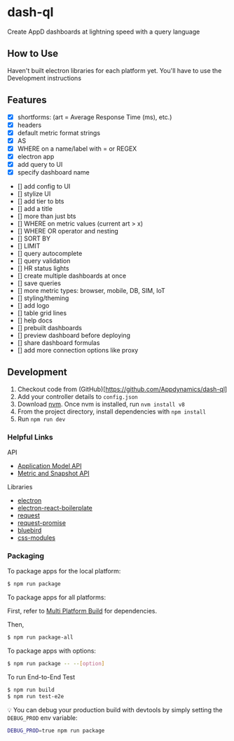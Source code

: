 # dash-ql

Create AppD dashboards at lightning speed with a query language

## How to Use

Haven't built electron libraries for each platform yet. You'll have to use the Development instructions

## Features
- [x] shortforms: (art = Average Response Time (ms), etc.)
- [x] headers
- [x] default metric format strings
- [x] AS
- [x] WHERE on a name/label with = or REGEX
- [x] electron app
- [x] add query to UI
- [x] specify dashboard name
- [] add config to UI
- [] stylize UI
- [] add tier to bts
- [] add a title
- [] more than just bts
- [] WHERE on metric values (current art > x)
- [] WHERE OR operator and nesting
- [] SORT BY
- [] LIMIT
- [] query autocomplete
- [] query validation
- [] HR status lights
- [] create multiple dashboards at once
- [] save queries
- [] more metric types: browser, mobile, DB, SIM, IoT
- [] styling/theming
- [] add logo
- [] table grid lines
- [] help docs
- [] prebuilt dashboards
- [] preview dashboard before deploying
- [] share dashboard formulas
- [] add more connection options like proxy

## Development

1. Checkout code from (GitHub)[https://github.com/Appdynamics/dash-ql]
1. Add your controller details to `config.json`
1. Download [nvm](https://github.com/creationix/nvm). Once nvm is installed, run `nvm install v8`
1. From the project directory, install dependencies with `npm install`
1. Run `npm run dev`

### Helpful Links

API
- [Application Model API](https://docs.appdynamics.com/display/PRO44/Application+Model+API)
- [Metric and Snapshot API](https://docs.appdynamics.com/display/PRO44/Metric+and+Snapshot+API)

Libraries
- [electron](https://electronjs.org/)
- [electron-react-boilerplate](https://github.com/chentsulin/electron-react-boilerplate)
- [request](https://github.com/request/request)
- [request-promise](https://github.com/request/request-promise)
- [bluebird](http://bluebirdjs.com/docs/api-reference.html)
- [css-modules](https://github.com/css-modules/css-modules)


### Packaging

To package apps for the local platform:

```bash
$ npm run package
```

To package apps for all platforms:

First, refer to [Multi Platform Build](https://www.electron.build/multi-platform-build) for dependencies.

Then,
```bash
$ npm run package-all
```

To package apps with options:

```bash
$ npm run package -- --[option]
```

To run End-to-End Test

```bash
$ npm run build
$ npm run test-e2e
```

:bulb: You can debug your production build with devtools by simply setting the `DEBUG_PROD` env variable:
```bash
DEBUG_PROD=true npm run package
```
